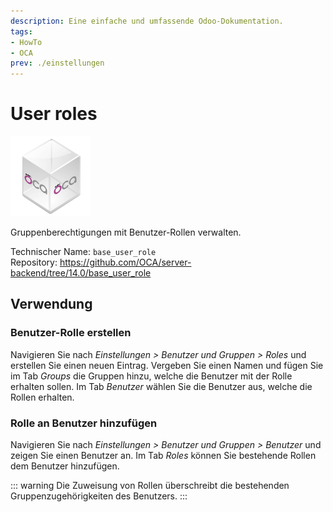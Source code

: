 ```yaml
---
description: Eine einfache und umfassende Odoo-Dokumentation.
tags:
- HowTo
- OCA
prev: ./einstellungen
---
```

# User roles
![icon_oca_app](assets/icon_oca_app.png)

Gruppenberechtigungen mit Benutzer-Rollen verwalten.

Technischer Name: `base_user_role`\
Repository: <https://github.com/OCA/server-backend/tree/14.0/base_user_role>

## Verwendung

### Benutzer-Rolle erstellen

Navigieren Sie nach *Einstellungen > Benutzer und Gruppen > Roles* und erstellen Sie einen neuen Eintrag. Vergeben Sie einen Namen und fügen Sie im Tab *Groups* die Gruppen hinzu, welche die Benutzer mit der Rolle erhalten sollen. Im Tab *Benutzer* wählen Sie die Benutzer aus, welche die Rollen erhalten.

### Rolle an Benutzer hinzufügen

Navigieren Sie nach *Einstellungen > Benutzer und Gruppen > Benutzer* und zeigen Sie einen Benutzer an. Im Tab *Roles* können Sie bestehende Rollen dem Benutzer hinzufügen.

::: warning
Die Zuweisung von Rollen überschreibt die bestehenden Gruppenzugehörigkeiten des Benutzers. 
:::